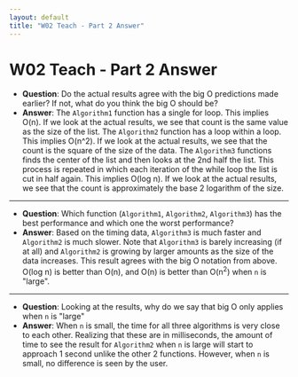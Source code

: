 ```yaml
---
layout: default
title: "W02 Teach - Part 2 Answer"
---
```


# W02 Teach - Part 2 Answer

* **Question**: Do the actual results agree with the big O predictions made earlier? If not, what do you think the big O should be?
* **Answer**: The `Algorithm1` function has a single for loop. This implies O(n). If we look at the actual results, we see that count is the same value as the size of the list. The `Algorithm2` function has a loop within a loop. This implies O(n^2). If we look at the actual results, we see that the count is the square of the size of the data. The `Algorithm3` functions finds the center of the list and then looks at the 2nd half the list. This process is repeated in which each iteration of the while loop the list is cut in half again. This implies O(log n). If we look at the actual results, we see that the count is approximately the base 2 logarithm of the size.

--------

* **Question**: Which function (`Algorithm1`, `Algorithm2`, `Algorithm3`) has the best performance and which one the worst performance?
* **Answer**: Based on the timing data, `Algorithm3` is much faster and `Algorithm2` is much slower. Note that `Algorithm3` is barely increasing (if at all) and `Algorithm2` is growing by larger amounts as the size of the data increases. This result agrees with the big O notation from above. O(log n) is better than O(n), and O(n) is better than O(n<sup>2</sup>) when `n` is "large".

--------

* **Question**: Looking at the results, why do we say that big O only applies when `n` is "large"
* **Answer**: When `n` is small, the time for all three algorithms is very close to each other. Realizing that these are in milliseconds, the amount of time to see the result for `Algorithm2` when `n` is large will start to approach 1 second unlike the other 2 functions. However, when `n` is small, no difference is seen by the user.
